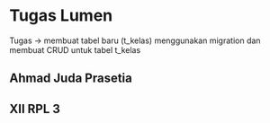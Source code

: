 # Tugas Lumen
Tugas -> membuat tabel baru (t_kelas) menggunakan migration dan membuat CRUD untuk tabel t_kelas
## Ahmad Juda Prasetia
## XII RPL 3
